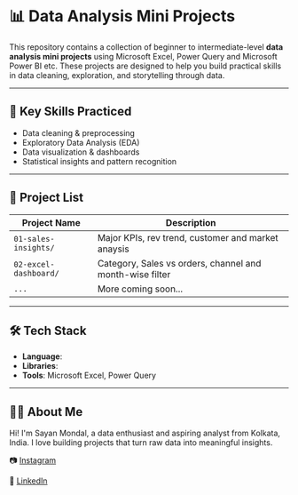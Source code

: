 # 📊 Data Analysis Mini Projects

This repository contains a collection of beginner to intermediate-level **data analysis mini projects** using Microsoft Excel, Power Query and Microsoft Power BI etc. These projects are designed to help you build practical skills in data cleaning, exploration, and storytelling through data.

---

## 🧠 Key Skills Practiced

- Data cleaning & preprocessing  
- Exploratory Data Analysis (EDA)  
- Data visualization & dashboards  
- Statistical insights and pattern recognition

---

## 📁 Project List

| Project Name                | Description                                                |
|-----------------------------|------------------------------------------------------------|
| `01-sales-insights/`        | Major KPIs, rev trend, customer and market anaysis         |
| `02-excel-dashboard/`       | Category, Sales vs orders, channel and month-wise filter   |
| `...`                       | More coming soon...                                        |

---

## 🛠️ Tech Stack

- **Language**:  
- **Libraries**: 
- **Tools**: Microsoft Excel, Power Query

---

## 🙋‍♂️ About Me
Hi! I'm Sayan Mondal, a data enthusiast and aspiring analyst from Kolkata, India.
I love building projects that turn raw data into meaningful insights.

📷 [Instagram](https://instagram.com/analystsayan)

💼 [LinkedIn](https://linkedin.com/in/analystsayan)